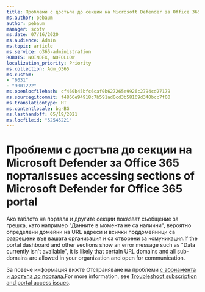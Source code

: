 ```yaml
---
title: Проблеми с достъпа до секции на Microsoft Defender за Office 365 портал
ms.author: pebaum
author: pebaum
manager: scotv
ms.date: 07/16/2020
ms.audience: Admin
ms.topic: article
ms.service: o365-administration
ROBOTS: NOINDEX, NOFOLLOW
localization_priority: Priority
ms.collection: Adm_O365
ms.custom:
- "6031"
- "9001222"
ms.openlocfilehash: cf460b45bfc6caf0b627265e9926c2794cd27179
ms.sourcegitcommit: f4866e94918c7b591ad0cd3b58169d340bcc7f00
ms.translationtype: HT
ms.contentlocale: bg-BG
ms.lasthandoff: 05/19/2021
ms.locfileid: "52545221"
---
```

# <a name="issues-accessing-sections-of-microsoft-defender-for-office-365-portal"></a><span data-ttu-id="909dd-102">Проблеми с достъпа до секции на Microsoft Defender за Office 365 портал</span><span class="sxs-lookup"><span data-stu-id="909dd-102">Issues accessing sections of Microsoft Defender for Office 365 portal</span></span>

<span data-ttu-id="909dd-103">Ако таблото на портала и другите секции показват съобщение за грешка, като например "Данните в момента не са налични", вероятно определени домейни на URL адреси и всички поддомейници са разрешени във вашата организация и са отворени за комуникация.</span><span class="sxs-lookup"><span data-stu-id="909dd-103">If the portal dashboard and other sections show an error message such as "Data currently isn't available", it is likely that certain URL domains and all sub-domains are allowed in your organization and open for communication.</span></span> 

<span data-ttu-id="909dd-104">За повече информация вижте Отстраняване на проблеми [с абонамента и достъпа до портала.](/windows/security/threat-protection/microsoft-defender-atp/troubleshoot-onboarding-error-messages#data-currently-isnt-available-on-some-sections-of-the-portal)</span><span class="sxs-lookup"><span data-stu-id="909dd-104">For more information, see [Troubleshoot subscription and portal access issues](/windows/security/threat-protection/microsoft-defender-atp/troubleshoot-onboarding-error-messages#data-currently-isnt-available-on-some-sections-of-the-portal).</span></span>